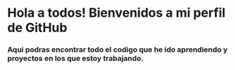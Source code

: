 # Hola a todos! Bienvenidos a mi perfil de GitHub

### Aqui podras encontrar todo el codigo que he ido aprendiendo y proyectos en los que estoy trabajando.
